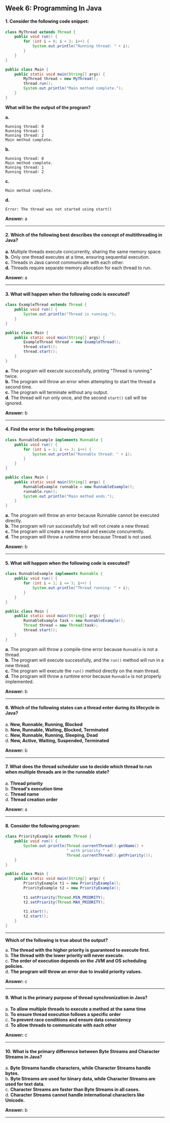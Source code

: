 ## **Week 6:  Programming In Java**

#### **1. Consider the following code snippet:**  

```java
class MyThread extends Thread {
    public void run() {
        for (int i = 0; i < 3; i++) {
            System.out.println("Running thread: " + i);
        }
    }
}

public class Main {
    public static void main(String[] args) {
        MyThread thread = new MyThread();
        thread.run();
        System.out.println("Main method complete.");
    }
}
```
**What will be the output of the program?**  

**a.**  
```
Running thread: 0  
Running thread: 1  
Running thread: 2  
Main method complete.
```

**b.**  
```
Running thread: 0  
Main method complete.  
Running thread: 1  
Running thread: 2
```

**c.**  
```
Main method complete.
```

**d.**  
```
Error: The thread was not started using start()
```


**Answer:** a

---

#### **2. Which of the following best describes the concept of multithreading in Java?**  

**a.** Multiple threads execute concurrently, sharing the same memory space.  
**b.** Only one thread executes at a time, ensuring sequential execution.  
**c.** Threads in Java cannot communicate with each other.  
**d.** Threads require separate memory allocation for each thread to run.  

**Answer:** a 

---

#### **3. What will happen when the following code is executed?**  

```java
class ExampleThread extends Thread {
    public void run() {
        System.out.println("Thread is running.");
    }
}

public class Main {
    public static void main(String[] args) {
        ExampleThread thread = new ExampleThread();
        thread.start();
        thread.start();
    }
}
```
**a.** The program will execute successfully, printing "Thread is running." twice.  
**b.** The program will throw an error when attempting to start the thread a second time.  
**c.** The program will terminate without any output.  
**d.** The thread will run only once, and the second `start()` call will be ignored.  

**Answer:** b  

---

#### **4. Find the error in the following program:**  

```java
class RunnableExample implements Runnable {
    public void run() {
        for (int i = 1; i <= 3; i++) {
            System.out.println("Runnable thread: " + i);
        }
    }
}

public class Main {
    public static void main(String[] args) {
        RunnableExample runnable = new RunnableExample();
        runnable.run();
        System.out.println("Main method ends.");
    }
}
```

**a.** The program will throw an error because Runnable cannot be executed directly.  
**b.** The program will run successfully but will not create a new thread.  
**c.** The program will create a new thread and execute concurrently.  
**d.** The program will throw a runtime error because Thread is not used.  

**Answer:** b

---

#### **5. What will happen when the following code is executed?**

```java
class RunnableExample implements Runnable {
    public void run() {
        for (int i = 1; i <= 3; i++) {
            System.out.println("Thread running: " + i);
        }
    }
}

public class Main {
    public static void main(String[] args) {
        RunnableExample task = new RunnableExample();
        Thread thread = new Thread(task);
        thread.start();
    }
}
```
**a.** The program will throw a compile-time error because `Runnable` is not a thread.  
**b.** The program will execute successfully, and the `run()` method will run in a new thread.  
**c.** The program will execute the `run()` method directly on the main thread.  
**d.** The program will throw a runtime error because `Runnable` is not properly implemented.  

**Answer:** b  

---

#### **6. Which of the following states can a thread enter during its lifecycle in Java?**  

a. **New, Runnable, Running, Blocked**  
b. **New, Runnable, Waiting, Blocked, Terminated**  
c. **New, Runnable, Running, Sleeping, Dead**  
d. **New, Active, Waiting, Suspended, Terminated**  

**Answer:** b
 
---

#### **7. What does the thread scheduler use to decide which thread to run when multiple threads are in the runnable state?**  

a. **Thread priority**  
b. **Thread's execution time**  
c. **Thread name**  
d. **Thread creation order**  

**Answer:** a

---

#### **8. Consider the following program:**  

```java
class PriorityExample extends Thread {  
    public void run() {  
        System.out.println(Thread.currentThread().getName() +  
                           " with priority " +  
                           Thread.currentThread().getPriority());  
    }  
}  

public class Main {  
    public static void main(String[] args) {  
        PriorityExample t1 = new PriorityExample();  
        PriorityExample t2 = new PriorityExample();  
        
        t1.setPriority(Thread.MIN_PRIORITY);  
        t2.setPriority(Thread.MAX_PRIORITY);  
        
        t1.start();  
        t2.start();  
    }  
}
```

---

**Which of the following is true about the output?**  

a. **The thread with the higher priority is guaranteed to execute first.**  
b. **The thread with the lower priority will never execute.**  
c. **The order of execution depends on the JVM and OS scheduling policies.**  
d. **The program will throw an error due to invalid priority values.**  

**Answer:** c

---
#### **9. What is the primary purpose of thread synchronization in Java?**  

a. **To allow multiple threads to execute a method at the same time**  
b. **To ensure thread execution follows a specific order**  
c. **To prevent race conditions and ensure data consistency**  
d. **To allow threads to communicate with each other**  

**Answer:** c  

---

#### **10. What is the primary difference between Byte Streams and Character Streams in Java?**  

a. **Byte Streams handle characters, while Character Streams handle bytes.**  
b. **Byte Streams are used for binary data, while Character Streams are used for text data.**  
c. **Character Streams are faster than Byte Streams in all cases.**  
d. **Character Streams cannot handle international characters like Unicode.**  

**Answer:** b  
  
---
